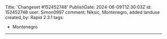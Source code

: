 Title: 'Changeset #152452748'
PublishDate: 2024-06-09T12:30:03Z
id: 152452748
user: Simon0997
comment: Niksic, Montenegro, added landuse
created_by: Rapid 2.3.1
tags:
- Montenegro

---
